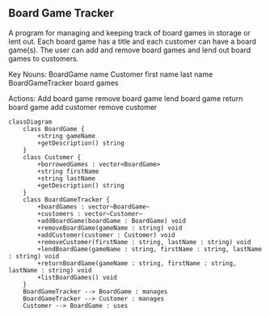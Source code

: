 ## **Board Game Tracker**
A program for managing and keeping track of board games in storage or lent out. Each board game has a title and each customer can have a board game(s). The user can add and remove board games and lend out board games to customers.

Key Nouns: 
BoardGame
name
Customer 
first name
last name
BoardGameTracker 
board games

Actions: 
Add board game
remove board game
lend board game
return board game
add customer
remove customer


```mermaid
classDiagram
	class BoardGame {
		+string gameName
		+getDescription() string
	}
	class Customer {
		+borrowedGames : vector<BoardGame>
		+string firstName
		+string lastName
		+getDescription() string
	}
	class BoardGameTracker {
		+boardGames : vector~BoardGame~
		+customers : vector~Customer~
		+addBoardGame(boardGame : BoardGame) void
		+removeBoardGame(gameName : string) void
		+addCustomer(customer : Customer) void
		+removeCustomer(firstName : string, lastName : string) void
		+lendBoardGame(gameName : string, firstName : string, lastName : string) void
		+returnBoardGame(gameName : string, firstName : string, lastName : string) void
		+listBoardGames() void
	}
	BoardGameTracker --> BoardGame : manages
	BoardGameTracker --> Customer : manages
	Customer --> BoardGame : uses
```

